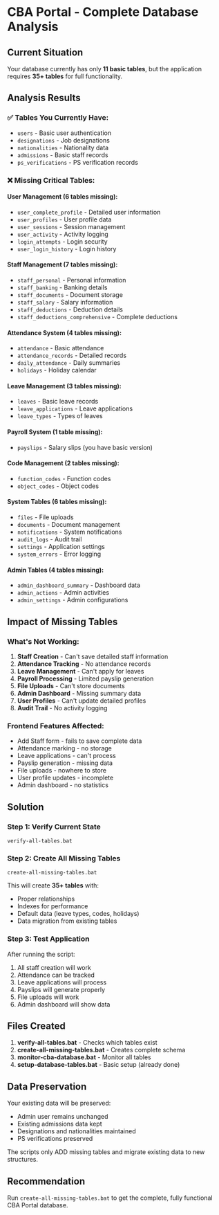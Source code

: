 # CBA Portal - Complete Database Analysis

## Current Situation
Your database currently has only **11 basic tables**, but the application requires **35+ tables** for full functionality.

## Analysis Results

### ✅ Tables You Currently Have:
- `users` - Basic user authentication
- `designations` - Job designations
- `nationalities` - Nationality data
- `admissions` - Basic staff records
- `ps_verifications` - PS verification records

### ❌ Missing Critical Tables:

#### User Management (6 tables missing):
- `user_complete_profile` - Detailed user information
- `user_profiles` - User profile data
- `user_sessions` - Session management
- `user_activity` - Activity logging
- `login_attempts` - Login security
- `user_login_history` - Login history

#### Staff Management (7 tables missing):
- `staff_personal` - Personal information
- `staff_banking` - Banking details
- `staff_documents` - Document storage
- `staff_salary` - Salary information
- `staff_deductions` - Deduction details
- `staff_deductions_comprehensive` - Complete deductions

#### Attendance System (4 tables missing):
- `attendance` - Basic attendance
- `attendance_records` - Detailed records
- `daily_attendance` - Daily summaries
- `holidays` - Holiday calendar

#### Leave Management (3 tables missing):
- `leaves` - Basic leave records
- `leave_applications` - Leave applications
- `leave_types` - Types of leaves

#### Payroll System (1 table missing):
- `payslips` - Salary slips (you have basic version)

#### Code Management (2 tables missing):
- `function_codes` - Function codes
- `object_codes` - Object codes

#### System Tables (6 tables missing):
- `files` - File uploads
- `documents` - Document management
- `notifications` - System notifications
- `audit_logs` - Audit trail
- `settings` - Application settings
- `system_errors` - Error logging

#### Admin Tables (4 tables missing):
- `admin_dashboard_summary` - Dashboard data
- `admin_actions` - Admin activities
- `admin_settings` - Admin configurations

## Impact of Missing Tables

### What's Not Working:
1. **Staff Creation** - Can't save detailed staff information
2. **Attendance Tracking** - No attendance records
3. **Leave Management** - Can't apply for leaves
4. **Payroll Processing** - Limited payslip generation
5. **File Uploads** - Can't store documents
6. **Admin Dashboard** - Missing summary data
7. **User Profiles** - Can't update detailed profiles
8. **Audit Trail** - No activity logging

### Frontend Features Affected:
- Add Staff form - fails to save complete data
- Attendance marking - no storage
- Leave applications - can't process
- Payslip generation - missing data
- File uploads - nowhere to store
- User profile updates - incomplete
- Admin dashboard - no statistics

## Solution

### Step 1: Verify Current State
```batch
verify-all-tables.bat
```

### Step 2: Create All Missing Tables
```batch
create-all-missing-tables.bat
```

This will create **35+ tables** with:
- Proper relationships
- Indexes for performance
- Default data (leave types, codes, holidays)
- Data migration from existing tables

### Step 3: Test Application
After running the script:
1. All staff creation will work
2. Attendance can be tracked
3. Leave applications will process
4. Payslips will generate properly
5. File uploads will work
6. Admin dashboard will show data

## Files Created

1. **verify-all-tables.bat** - Checks which tables exist
2. **create-all-missing-tables.bat** - Creates complete schema
3. **monitor-cba-database.bat** - Monitor all tables
4. **setup-database-tables.bat** - Basic setup (already done)

## Data Preservation

Your existing data will be preserved:
- Admin user remains unchanged
- Existing admissions data kept
- Designations and nationalities maintained
- PS verifications preserved

The scripts only ADD missing tables and migrate existing data to new structures.

## Recommendation

Run `create-all-missing-tables.bat` to get the complete, fully functional CBA Portal database.